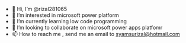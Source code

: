 - 👋 Hi, I’m @rizal281065
- 👀 I’m interested in microsoft power platform
- 🌱 I’m currently learning low code programming 
- 💞️ I’m looking to collaborate on microsoft power apps platfomr
- 📫 How to reach me , send me an email to syamsurizal@hotmail.com

<!---
rizal281065/rizal281065 is a ✨ special ✨ repository because its `README.md` (this file) appears on your GitHub profile.
You can click the Preview link to take a look at your changes.
--->
